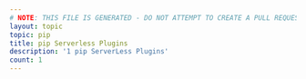 ```yaml
---
# NOTE: THIS FILE IS GENERATED - DO NOT ATTEMPT TO CREATE A PULL REQUEST TO UPDATE THE DATA. 
layout: topic
topic: pip
title: pip Serverless Plugins
description: '1 pip ServerLess Plugins'
count: 1
---
```

